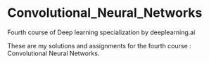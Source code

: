 # Convolutional_Neural_Networks

Fourth course of Deep learning specialization by deeplearning.ai

These are my solutions and assignments for the fourth course :  Convolutional Neural Networks.
